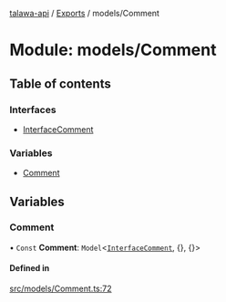 [talawa-api](../README.md) / [Exports](../modules.md) / models/Comment

# Module: models/Comment

## Table of contents

### Interfaces

- [InterfaceComment](../interfaces/models_Comment.InterfaceComment.md)

### Variables

- [Comment](models_Comment.md#comment)

## Variables

### Comment

• `Const` **Comment**: `Model`\<[`InterfaceComment`](../interfaces/models_Comment.InterfaceComment.md), {}, {}\>

#### Defined in

[src/models/Comment.ts:72](https://github.com/PalisadoesFoundation/talawa-api/blob/4145524/src/models/Comment.ts#L72)
